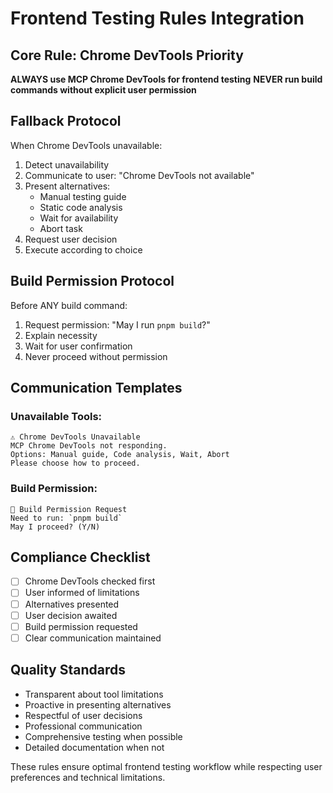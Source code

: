 # Frontend Testing Rules Integration

## Core Rule: Chrome DevTools Priority

**ALWAYS use MCP Chrome DevTools for frontend testing**
**NEVER run build commands without explicit user permission**

## Fallback Protocol

When Chrome DevTools unavailable:
1. Detect unavailability
2. Communicate to user: "Chrome DevTools not available"
3. Present alternatives:
   - Manual testing guide
   - Static code analysis  
   - Wait for availability
   - Abort task
4. Request user decision
5. Execute according to choice

## Build Permission Protocol

Before ANY build command:
1. Request permission: "May I run `pnpm build`?"
2. Explain necessity
3. Wait for user confirmation
4. Never proceed without permission

## Communication Templates

### Unavailable Tools:
```
⚠️ Chrome DevTools Unavailable
MCP Chrome DevTools not responding. 
Options: Manual guide, Code analysis, Wait, Abort
Please choose how to proceed.
```

### Build Permission:
```
🔨 Build Permission Request
Need to run: `pnpm build`
May I proceed? (Y/N)
```

## Compliance Checklist
- [ ] Chrome DevTools checked first
- [ ] User informed of limitations
- [ ] Alternatives presented
- [ ] User decision awaited
- [ ] Build permission requested
- [ ] Clear communication maintained

## Quality Standards
- Transparent about tool limitations
- Proactive in presenting alternatives
- Respectful of user decisions
- Professional communication
- Comprehensive testing when possible
- Detailed documentation when not

These rules ensure optimal frontend testing workflow while respecting user preferences and technical limitations.
